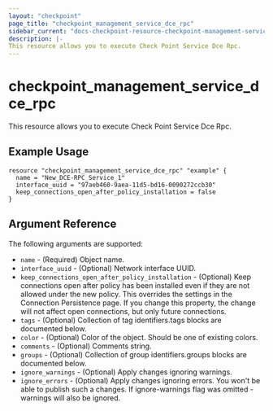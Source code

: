 ```yaml
---
layout: "checkpoint"
page_title: "checkpoint_management_service_dce_rpc"
sidebar_current: "docs-checkpoint-resource-checkpoint-management-service-dce-rpc"
description: |-
This resource allows you to execute Check Point Service Dce Rpc.
---
```


# checkpoint_management_service_dce_rpc

This resource allows you to execute Check Point Service Dce Rpc.

## Example Usage


```hcl
resource "checkpoint_management_service_dce_rpc" "example" {
  name = "New_DCE-RPC_Service_1"
  interface_uuid = "97aeb460-9aea-11d5-bd16-0090272ccb30"
  keep_connections_open_after_policy_installation = false
}
```

## Argument Reference

The following arguments are supported:

* `name` - (Required) Object name. 
* `interface_uuid` - (Optional) Network interface UUID. 
* `keep_connections_open_after_policy_installation` - (Optional) Keep connections open after policy has been installed even if they are not allowed under the new policy. This overrides the settings in the Connection Persistence page. If you change this property, the change will not affect open connections, but only future connections. 
* `tags` - (Optional) Collection of tag identifiers.tags blocks are documented below.
* `color` - (Optional) Color of the object. Should be one of existing colors. 
* `comments` - (Optional) Comments string. 
* `groups` - (Optional) Collection of group identifiers.groups blocks are documented below.
* `ignore_warnings` - (Optional) Apply changes ignoring warnings. 
* `ignore_errors` - (Optional) Apply changes ignoring errors. You won't be able to publish such a changes. If ignore-warnings flag was omitted - warnings will also be ignored. 
